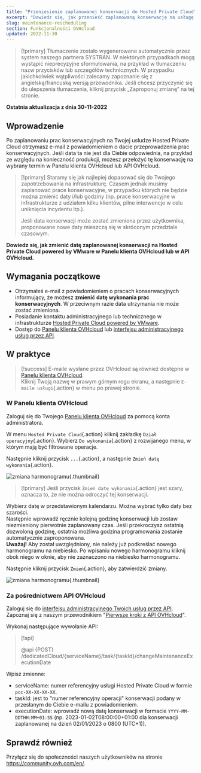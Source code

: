 ```yaml
---
title: "Przeniesienie zaplanowanej konserwacji do Hosted Private Cloud"
excerpt: "Dowiedz się, jak przenieść zaplanowaną konserwację na usługę Hosted Private Cloud powered by VMware"
slug: maintenance-rescheduling
section: Funkcjonalności OVHcloud
updated: 2022-11-30
---
```


> [!primary]
> Tłumaczenie zostało wygenerowane automatycznie przez system naszego partnera SYSTRAN. W niektórych przypadkach mogą wystąpić nieprecyzyjne sformułowania, na przykład w tłumaczeniu nazw przycisków lub szczegółów technicznych. W przypadku jakichkolwiek wątpliwości zalecamy zapoznanie się z angielską/francuską wersją przewodnika. Jeśli chcesz przyczynić się do ulepszenia tłumaczenia, kliknij przycisk „Zaproponuj zmianę” na tej stronie.
> 

**Ostatnia aktualizacja z dnia 30-11-2022**

## Wprowadzenie

Po zaplanowaniu prac konserwacyjnych na Twojej usłudze Hosted Private Cloud otrzymasz e-mail z powiadomieniem o dacie przeprowadzenia prac konserwacyjnych. Jeśli data ta nie jest dla Ciebie odpowiednia, na przykład ze względu na konieczność produkcji, możesz przełożyć tę konserwację na wybrany termin w Panelu klienta OVHcloud lub API OVHcloud.

> [!primary]
> Staramy się jak najlepiej dopasować się do Twojego zapotrzebowania na infrastrukturę. Czasem jednak musimy zaplanować prace konserwacyjne, w przypadku których nie będzie można zmienić daty i/lub godziny (np. prace konserwacyjne w infrastrukturze z udziałem kilku klientów, pilne interwencje w celu uniknięcia incydentu itp.).
>
> Jeśli data konserwacji może zostać zmieniona przez użytkownika, proponowane nowe daty mieszczą się w skróconym przedziale czasowym.

**Dowiedz się, jak zmienić datę zaplanowanej konserwacji na Hosted Private Cloud powered by VMware w Panelu klienta OVHcloud lub w API OVHcloud.**

## Wymagania początkowe

- Otrzymałeś e-mail z powiadomieniem o pracach konserwacyjnych informujący, że możesz **zmienić datę wykonania prac konserwacyjnych**. W przeciwnym razie data utrzymania nie może zostać zmieniona.
- Posiadanie kontaktu administracyjnego lub technicznego w infrastrukturze [Hosted Private Cloud powered by VMware](https://www.ovhcloud.com/pl/enterprise/products/hosted-private-cloud/).
- Dostęp do [Panelu klienta OVHcloud](https://www.ovh.com/auth/?action=gotomanager&from=https://www.ovh.pl/&ovhSubsidiary=pl) lub [interfejsu administracyjnego usług przez API](https://eu.api.ovh.com/).

## W praktyce

> [!success]
> E-maile wysłane przez OVHcloud są również dostępne w [Panelu klienta OVHcloud](https://www.ovh.com/auth/?action=gotomanager&from=https://www.ovh.pl/&ovhSubsidiary=pl).<br>
> Kliknij Twoją nazwę w prawym górnym rogu ekranu, a następnie `E-maile usługi`{.action} w menu po prawej stronie.

### W Panelu klienta OVHcloud

Zaloguj się do Twojego [Panelu klienta OVHcloud](https://www.ovh.com/auth/?action=gotomanager&from=https://www.ovh.pl/&ovhSubsidiary=pl) za pomocą konta administratora.

W menu `Hosted Private Cloud`{.action} kliknij zakładkę `Dział operacyjny`{.action}. Wybierz `Do wykonania`{.action} z rozwijanego menu, w którym mają być filtrowane operacje.

Następnie kliknij przycisk `...`{.action}, a następnie `Zmień datę wykonania`{.action}.

![zmiana harmonogramu](images/maintenance-date-edition01.png){.thumbnail}

> [!primary]
> Jeśli przycisk `Zmień datę wykonania`{.action} jest szary, oznacza to, że nie można odroczyć tej konserwacji.

Wybierz datę w przedstawionym kalendarzu. Można wybrać tylko daty bez szarości.<br>
Następnie wprowadź ręcznie kolejną godzinę konserwacji lub zostaw niezmieniony pierwotnie zaplanowany czas. Jeśli przekroczysz ostatnią dozwoloną godzinę, ostatnia możliwa godzina programowania zostanie automatycznie zaproponowana.<br>
**Uważaj!** Aby został uwzględniony, nie należy już podkreślać nowego harmonogramu na niebiesko. Po wpisaniu nowego harmonogramu kliknij obok niego w oknie, aby nie zaznaczono na niebiesko harmonogramu.

Następnie kliknij przycisk `Zmień`{.action}, aby zatwierdzić zmiany.

![zmiana harmonogramu](images/maintenance-date-edition02.png){.thumbnail}

### Za pośrednictwem API OVHcloud

Zaloguj się do [interfejsu administracyjnego Twoich usług przez API](https://eu.api.ovh.com/). Zapoznaj się z naszym przewodnikiem "[Pierwsze kroki z API OVHcloud](https://docs.ovh.com/pl/api/first-steps-with-ovh-api/)".

Wykonaj następujące wywołanie API:

> [!api]
>
> @api {POST} /dedicatedCloud/{serviceName}/task/{taskId}/changeMaintenanceExecutionDate
>

Wpisz zmienne:

- serviceName: numer referencyjny usługi Hosted Private Cloud w formie `pcc-XX-XX-XX-XX`.
- taskId: jest to "numer referencyjny operacji" konserwacji podany w przesłanym do Ciebie e-mailu z powiadomieniem.
- executionDate: wprowadź nową datę konserwacji w formacie `YYYY-MM-DDTHH:MM+01:SS` (np. 2023-01-02T08:00:00+01:00 dla konserwacji zaplanowanej na dzień 02/01/2023 o 0800 (UTC+1)).

## Sprawdź również

Przyłącz się do społeczności naszych użytkowników na stronie <https://community.ovh.com/en/>.